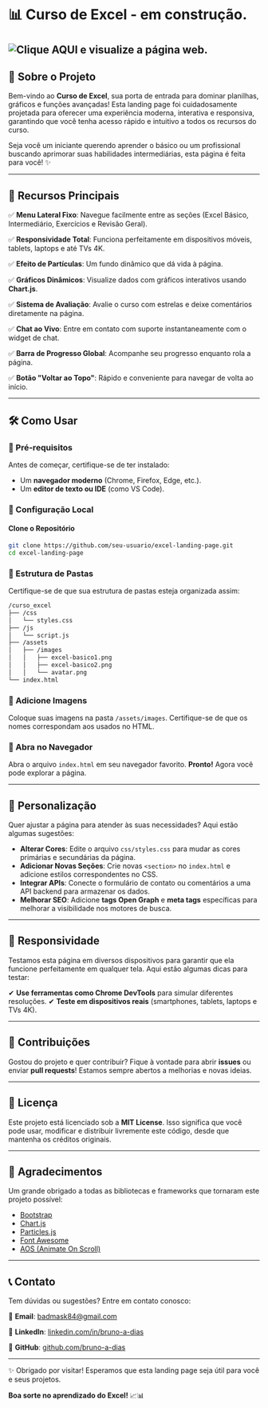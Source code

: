 # 📊 Curso de Excel - em construção.

## ![Clique AQUI e visualize a página web.](https://bruno-a-dias.github.io/curso_excel/)

## 🌟 Sobre o Projeto
Bem-vindo ao **Curso de Excel**, sua porta de entrada para dominar planilhas, gráficos e funções avançadas! Esta landing page foi cuidadosamente projetada para oferecer uma experiência moderna, interativa e responsiva, garantindo que você tenha acesso rápido e intuitivo a todos os recursos do curso.

Seja você um iniciante querendo aprender o básico ou um profissional buscando aprimorar suas habilidades intermediárias, esta página é feita para você! ✨

---

## 🚀 Recursos Principais
✅ **Menu Lateral Fixo**: Navegue facilmente entre as seções (Excel Básico, Intermediário, Exercícios e Revisão Geral).

✅ **Responsividade Total**: Funciona perfeitamente em dispositivos móveis, tablets, laptops e até TVs 4K.

✅ **Efeito de Partículas**: Um fundo dinâmico que dá vida à página.

✅ **Gráficos Dinâmicos**: Visualize dados com gráficos interativos usando **Chart.js**.

✅ **Sistema de Avaliação**: Avalie o curso com estrelas e deixe comentários diretamente na página.

✅ **Chat ao Vivo**: Entre em contato com suporte instantaneamente com o widget de chat.

✅ **Barra de Progresso Global**: Acompanhe seu progresso enquanto rola a página.

✅ **Botão "Voltar ao Topo"**: Rápido e conveniente para navegar de volta ao início.

---

## 🛠️ Como Usar

### 🔹 Pré-requisitos
Antes de começar, certifique-se de ter instalado:
- Um **navegador moderno** (Chrome, Firefox, Edge, etc.).
- Um **editor de texto ou IDE** (como VS Code).

### 🔹 Configuração Local

#### Clone o Repositório
```bash
git clone https://github.com/seu-usuario/excel-landing-page.git
cd excel-landing-page
```

### 🔹 Estrutura de Pastas
Certifique-se de que sua estrutura de pastas esteja organizada assim:
```bash
/curso_excel
├── /css
│   └── styles.css
├── /js
│   └── script.js
├── /assets
│   ├── /images
│   │   ├── excel-basico1.png
│   │   ├── excel-basico2.png
│   │   └── avatar.png
└── index.html
```

### 🔹 Adicione Imagens
Coloque suas imagens na pasta `/assets/images`. Certifique-se de que os nomes correspondam aos usados no HTML.

### 🔹 Abra no Navegador
Abra o arquivo `index.html` em seu navegador favorito. **Pronto!** Agora você pode explorar a página.

---

## 🎨 Personalização
Quer ajustar a página para atender às suas necessidades? Aqui estão algumas sugestões:
- **Alterar Cores**: Edite o arquivo `css/styles.css` para mudar as cores primárias e secundárias da página.
- **Adicionar Novas Seções**: Crie novas `<section>` no `index.html` e adicione estilos correspondentes no CSS.
- **Integrar APIs**: Conecte o formulário de contato ou comentários a uma API backend para armazenar os dados.
- **Melhorar SEO**: Adicione **tags Open Graph** e **meta tags** específicas para melhorar a visibilidade nos motores de busca.

---

## 📱 Responsividade
Testamos esta página em diversos dispositivos para garantir que ela funcione perfeitamente em qualquer tela. Aqui estão algumas dicas para testar:

✔ **Use ferramentas como Chrome DevTools** para simular diferentes resoluções.
✔ **Teste em dispositivos reais** (smartphones, tablets, laptops e TVs 4K).

---

## 🤝 Contribuições
Gostou do projeto e quer contribuir? Fique à vontade para abrir **issues** ou enviar **pull requests**! Estamos sempre abertos a melhorias e novas ideias.

---

## 📜 Licença
Este projeto está licenciado sob a **MIT License**. Isso significa que você pode usar, modificar e distribuir livremente este código, desde que mantenha os créditos originais.

---

## 🙌 Agradecimentos
Um grande obrigado a todas as bibliotecas e frameworks que tornaram este projeto possível:
- [Bootstrap](https://getbootstrap.com/)
- [Chart.js](https://www.chartjs.org/)
- [Particles.js](https://vincentgarreau.com/particles.js/)
- [Font Awesome](https://fontawesome.com/)
- [AOS (Animate On Scroll)](https://michalsnik.github.io/aos/)

---

## 📞 Contato
Tem dúvidas ou sugestões? Entre em contato conosco:

📧 **Email**: [badmask84@gmail.com](mailto:badmask84@gmail.com)

🔗 **LinkedIn**: [linkedin.com/in/bruno-a-dias](https://linkedin.com/in/bruno-a-dias/)

🐙 **GitHub**: [github.com/bruno-a-dias](https://github.com/bruno-a-dias/)

---

✨ Obrigado por visitar! Esperamos que esta landing page seja útil para você e seus projetos.

**Boa sorte no aprendizado do Excel!** 📈📊
